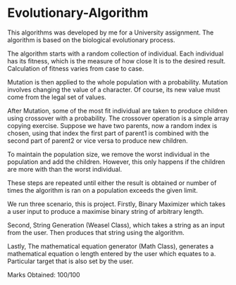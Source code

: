 # Evolutionary-Algorithm

This algorithms was developed by me for a University assignment. The algorithm is based on the biological evolutionary process. 

The algorithm starts with a random collection of individual. Each individual has its fitness, which is the measure of how close It is to the desired result. Calculation of fitness varies from case to case. 

Mutation is then applied to the whole population with a probability. Mutation involves changing the value of a character. Of course, its new value must come from the legal set of values.

After Mutation, some of the most fit individual are taken to produce children using crossover with a probability. The crossover operation is a simple array copying exercise. Suppose we have two parents, now a random index is chosen, using that index the first part of parent1 is combined with the second part of parent2 or vice versa to produce new children.

To maintain the population size, we remove the worst individual in the population and add the children. However, this only happens if the children are more with than the worst individual.


These steps are repeated until either the result is obtained or number of times the algorithm is ran on a population exceeds the given limit.

We run three scenario, this is project. Firstly, Binary Maximizer which takes a user input to produce a maximise binary string of arbitrary length. 

Second, String Generation (Weasel Class), which takes a string as an input from the user. Then produces that string using the algorithm. 

Lastly, The mathematical equation generator (Math Class), generates a mathematical equation o length entered by the user which equates to a. Particular target that is also set by the user.

Marks Obtained: 100/100
